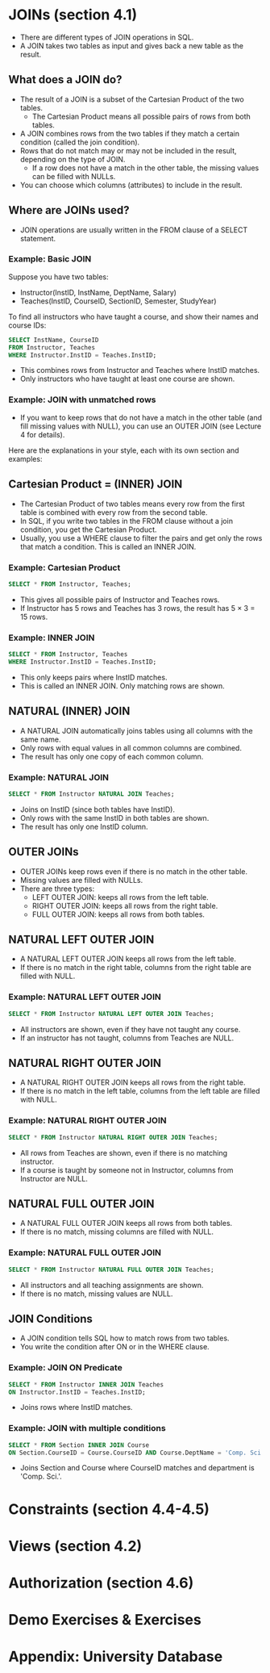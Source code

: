 # JOINs (section 4.1)

- There are different types of JOIN operations in SQL.
- A JOIN takes two tables as input and gives back a new table as the result.

## What does a JOIN do?

- The result of a JOIN is a subset of the Cartesian Product of the two tables.
    - The Cartesian Product means all possible pairs of rows from both tables.
- A JOIN combines rows from the two tables if they match a certain condition (called the join condition).
- Rows that do not match may or may not be included in the result, depending on the type of JOIN.
    - If a row does not have a match in the other table, the missing values can be filled with NULLs.
- You can choose which columns (attributes) to include in the result.

## Where are JOINs used?

- JOIN operations are usually written in the FROM clause of a SELECT statement.

### Example: Basic JOIN

Suppose you have two tables:

- Instructor(InstID, InstName, DeptName, Salary)
- Teaches(InstID, CourseID, SectionID, Semester, StudyYear)

To find all instructors who have taught a course, and show their names and course IDs:

```SQL
SELECT InstName, CourseID
FROM Instructor, Teaches
WHERE Instructor.InstID = Teaches.InstID;
```

- This combines rows from Instructor and Teaches where InstID matches.
- Only instructors who have taught at least one course are shown.

### Example: JOIN with unmatched rows

- If you want to keep rows that do not have a match in the other table (and fill missing values with NULL), you can use an OUTER JOIN (see Lecture 4 for details).

Here are the explanations in your style, each with its own section and examples:

## Cartesian Product = (INNER) JOIN

- The Cartesian Product of two tables means every row from the first table is combined with every row from the second table.
- In SQL, if you write two tables in the FROM clause without a join condition, you get the Cartesian Product.
- Usually, you use a WHERE clause to filter the pairs and get only the rows that match a condition. This is called an INNER JOIN.

### Example: Cartesian Product

```SQL
SELECT * FROM Instructor, Teaches;
```
- This gives all possible pairs of Instructor and Teaches rows.
- If Instructor has 5 rows and Teaches has 3 rows, the result has 5 × 3 = 15 rows.

### Example: INNER JOIN

```SQL
SELECT * FROM Instructor, Teaches
WHERE Instructor.InstID = Teaches.InstID;
```
- This only keeps pairs where InstID matches.
- This is called an INNER JOIN. Only matching rows are shown.

## NATURAL (INNER) JOIN

- A NATURAL JOIN automatically joins tables using all columns with the same name.
- Only rows with equal values in all common columns are combined.
- The result has only one copy of each common column.

### Example: NATURAL JOIN

```SQL
SELECT * FROM Instructor NATURAL JOIN Teaches;
```
- Joins on InstID (since both tables have InstID).
- Only rows with the same InstID in both tables are shown.
- The result has only one InstID column.

## OUTER JOINs

- OUTER JOINs keep rows even if there is no match in the other table.
- Missing values are filled with NULLs.
- There are three types:
    - LEFT OUTER JOIN: keeps all rows from the left table.
    - RIGHT OUTER JOIN: keeps all rows from the right table.
    - FULL OUTER JOIN: keeps all rows from both tables.

## NATURAL LEFT OUTER JOIN

- A NATURAL LEFT OUTER JOIN keeps all rows from the left table.
- If there is no match in the right table, columns from the right table are filled with NULL.

### Example: NATURAL LEFT OUTER JOIN

```SQL
SELECT * FROM Instructor NATURAL LEFT OUTER JOIN Teaches;
```
- All instructors are shown, even if they have not taught any course.
- If an instructor has not taught, columns from Teaches are NULL.

## NATURAL RIGHT OUTER JOIN

- A NATURAL RIGHT OUTER JOIN keeps all rows from the right table.
- If there is no match in the left table, columns from the left table are filled with NULL.

### Example: NATURAL RIGHT OUTER JOIN

```SQL
SELECT * FROM Instructor NATURAL RIGHT OUTER JOIN Teaches;
```
- All rows from Teaches are shown, even if there is no matching instructor.
- If a course is taught by someone not in Instructor, columns from Instructor are NULL.

## NATURAL FULL OUTER JOIN

- A NATURAL FULL OUTER JOIN keeps all rows from both tables.
- If there is no match, missing columns are filled with NULL.

### Example: NATURAL FULL OUTER JOIN

```SQL
SELECT * FROM Instructor NATURAL FULL OUTER JOIN Teaches;
```
- All instructors and all teaching assignments are shown.
- If there is no match, missing values are NULL.

## JOIN Conditions

- A JOIN condition tells SQL how to match rows from two tables.
- You write the condition after ON or in the WHERE clause.

### Example: JOIN ON Predicate

```SQL
SELECT * FROM Instructor INNER JOIN Teaches
ON Instructor.InstID = Teaches.InstID;
```
- Joins rows where InstID matches.

### Example: JOIN with multiple conditions

```SQL
SELECT * FROM Section INNER JOIN Course
ON Section.CourseID = Course.CourseID AND Course.DeptName = 'Comp. Sci.';
```
- Joins Section and Course where CourseID matches and department is 'Comp. Sci.'.



# Constraints (section 4.4-4.5)


# Views (section 4.2)


# Authorization (section 4.6)


# Demo Exercises & Exercises


# Appendix: University Database

